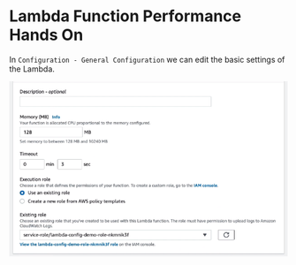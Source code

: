 # Lambda Function Performance Hands On

In `Configuration - General Configuration` we can edit the basic settings of the Lambda.

![](img/2022-05-12-09-08-02.png)

